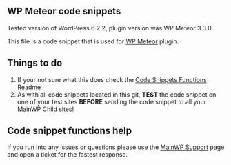 ## WP Meteor code snippets

Tested version of WordPress 6.2.2, plugin version was WP Meteor 3.3.0.

This file is a code snippet that is used for [WP Meteor](https://wordpress.org/plugins/wp-meteor/) plugin. 

## Things to do

1. If your not sure what this does check the [Code Snippets Functions Readme](https://github.com/mainwp/Code-Snippets-Functions/blob/master/README.md)
2. As with all code snippets located in this git, **TEST** the code snippet on one of your test sites **BEFORE** sending the code snippet to all your MainWP Child sites!

## Code snippet functions help

If you run into any issues or questions please use the [MainWP Support](https://mainwp.com/support/) page and open a ticket for the fastest response.
